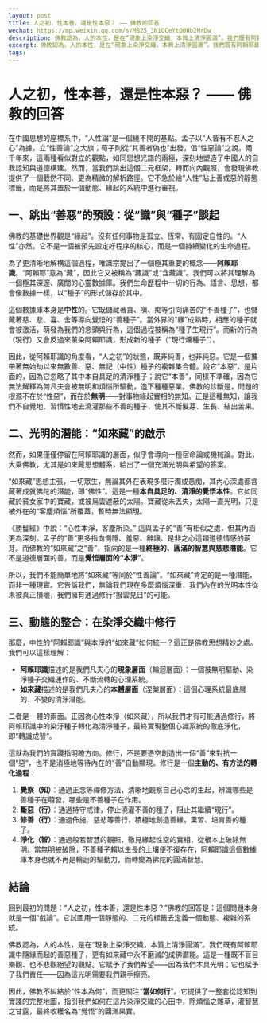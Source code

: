 ```yaml
---
layout: post
title: 人之初，性本善，還是性本惡？ —— 佛教的回答
wechat: https://mp.weixin.qq.com/s/M825_3NiOCeYtO0Ub2MrDw
description: 佛教認為，人的本性，是在“現象上染淨交織，本質上清淨圓滿”。我們既有阿賴耶識中隨緣而起的善惡種子，更有如來藏中永不磨滅的成佛潛能。
excerpt: 佛教認為，人的本性，是在“現象上染淨交織，本質上清淨圓滿”。我們既有阿賴耶識中隨緣而起的善惡種子，更有如來藏中永不磨滅的成佛潛能。
tags:
---
```


# **人之初，性本善，還是性本惡？ —— 佛教的回答**

在中國思想的座標系中，“人性論”是一個繞不開的基點。孟子以“人皆有不忍人之心”為據，立“性善論”之大旗；荀子則從“其善者偽也”出發，倡“性惡論”之說。兩千年來，這兩種看似對立的觀點，如同思想光譜的兩極，深刻地塑造了中國人的自我認知與道德構建。然而，當我們跳出這個二元框架，轉而向內觀照，會發現佛教提供了一個截然不同、更為精微的解析路徑。它不急於給“人性”貼上善或惡的靜態標籤，而是將其置於一個動態、緣起的系統中進行審視。

## **一、跳出“善惡”的預設：從“識”與“種子”談起**

佛教的基礎世界觀是“緣起”。沒有任何事物是孤立、恆常、有固定自性的。“人性”亦然。它不是一個被預先設定好程序的核心，而是一個持續變化的生命過程。

為了更清晰地解構這個過程，唯識宗提出了一個極其重要的概念——**阿賴耶識**。“阿賴耶”意為“藏”，因此它又被稱為“藏識”或“含藏識”。我們可以將其理解為一個極其深邃、廣闊的心靈數據庫。我們生命歷程中一切的行為、語言、思想，都會像數據一樣，以“種子”的形式儲存於其中。

這個數據庫本身是**中性**的。它既儲藏著貪、嗔、痴等引向痛苦的“不善種子”，也儲藏著慈、悲、喜、舍等導向覺悟的“善種子”。當外界的“緣”成熟時，相應的種子就會被激活，萌發為我們的念頭與行為，這個過程被稱為“種子生現行”。而新的行為（現行）又會反過來薰染阿賴耶識，形成新的種子（“現行燻種子”）。

因此，從阿賴耶識的角度看，“人之初”的狀態，既非純善，也非純惡。它是一個攜帶著無始劫以來無數善、惡、無記（中性）種子的複雜集合體。說它“本惡”，是片面的，因為它忽略了其中本自具足的清淨種子；說它“本善”，同樣不準確，因為它無法解釋為何凡夫會被無明和煩惱所驅動，造下種種惡業。佛教的診斷是，問題的根源不在於“性惡”，而在於**無明**——對事物緣起實相的無知。正是這種無知，讓我們不自覺地、習慣性地去澆灌那些不善的種子，使其不斷髮芽、生長、結出苦果。

## **二、光明的潛能：“如來藏”的啟示**

然而，如果僅僅停留在阿賴耶識的層面，似乎會導向一種宿命論或機械論。對此，大乘佛教，尤其是如來藏思想體系，給出了一個充滿光明與希望的答案。

“如來藏”思想主張，一切眾生，無論其外在表現多麼汙濁或愚痴，其內心深處都含藏著成就佛陀的潛能，即“佛性”。這是一種**本自具足的、清淨的覺悟本性**。它如同藏於貧女家中的寶藏，或被烏雲遮蔽的太陽。寶藏從未丟失，太陽一直光明，只是被外在的“客塵煩惱”所覆蓋，暫時無法顯現。

《勝鬘經》中說：“心性本淨，客塵所染。” 這與孟子的“善”有相似之處，但其內涵更為深刻。孟子的“善”更多指向惻隱、羞惡、辭讓、是非之心這類道德情感的萌芽。而佛教的“如來藏”之“善”，指向的是一種**終極的、圓滿的智慧與慈悲潛能**。它不是道德層面的善，而是**覺悟層面的“本淨”**。

所以，我們不能簡單地將“如來藏”等同於“性善論”。“如來藏”肯定的是一種潛能，而非一種現實。它告訴我們，無論我們現在多麼煩惱深重，我們內在的光明本性從未被真正損壞，我們擁有通過修行“撥雲見日”的可能。

## **三、動態的整合：在染淨交織中修行**

那麼，中性的“阿賴耶識”與本淨的“如來藏”如何統一？這正是佛教思想精妙之處。我們可以這樣理解：

* **阿賴耶識**描述的是我們凡夫心的**現象層面**（輪迴層面）：一個被無明驅動、染淨種子交織運作的、不斷流轉的心理系統。
* **如來藏**描述的是我們凡夫心的**本體層面**（涅槃層面）：這個心理系統最底層的、不變的清淨潛能。

二者是一體的兩面。正因為心性本淨（如來藏），所以我們才有可能通過修行，將阿賴耶識中的染汙種子轉化為清淨種子，最終實現整個心識系統的徹底淨化，即“轉識成智”。

這就為我們的實踐指明瞭方向。修行，不是要憑空創造出一個“善”來對抗一個“惡”，也不是消極地等待內在的“善”自動顯現。修行是一個**主動的、有方法的轉化過程**：

1.  **覺察（知）**：通過正念等禪修方法，清晰地觀察自己心念的生起，辨識哪些是善種子在萌發，哪些是不善種子在作用。
2.  **斷惡（行）**：通過持守戒律，停止澆灌不善的種子，阻止其繼續“現行”。
3.  **修善（行）**：通過佈施、慈悲等善行，積極地創造善緣，熏習、培育善的種子。
4.  **淨化（智）**：通過般若智慧的觀照，徹見緣起性空的實相，從根本上破除無明。當無明被破除，不善種子賴以生長的土壤便不復存在，阿賴耶識這個數據庫本身也就不再是輪迴的驅動力，而轉變為佛陀的圓滿智慧。

## **結論**

回到最初的問題：“人之初，性本善，還是性本惡？”佛教的回答是：這個問題本身就是一個“戲論”。它試圖用一個靜態的、二元的標籤去定義一個動態、複雜的系統。

佛教認為，人的本性，是在“現象上染淨交織，本質上清淨圓滿”。我們既有阿賴耶識中隨緣而起的善惡種子，更有如來藏中永不磨滅的成佛潛能。這是一種既不盲目樂觀、也不悲觀絕望的觀點。它賦予了我們希望——因為我們本具光明；它也賦予了我們責任——因為這光明需要我們親手擦亮。

因此，佛教不糾結於“性本為何”，而更關注“**當如何行**”。它提供了一整套從認知到實踐的完整地圖，指引我們如何在這片染淨交織的心田中，除煩惱之雜草，灌智慧之甘露，最終收穫名為“覺悟”的圓滿果實。

